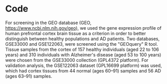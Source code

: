 # Code
For screening in the GEO database (GEO, https://www.ncbi.nlm.nih.gov/geo), we used the gene expression profile of human prefrontal cortex brain tissue as a criterion in order to better distinguish between healthy populations and AD patients. Two databases, GSE33000 and GSE122063, were screened using the "GEOquery" R tool. Tissue samples from the cortex of 157 healthy individuals (aged 22 to 106 years) and 310 individuals with Alzheimer's disease (aged 53 to 100 years) were chosen from the GSE33000 collection (GPL4372 platform). For validation analysis, the GSE122063 dataset (GPL16699 platform) was used, which had cortex tissues from 44 normal (ages 60–91) samples and 56 AD (ages 63–91) samples.
